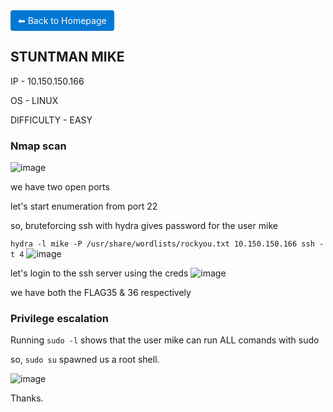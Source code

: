 
<a href="https://0xvenus.github.io" style="display:inline-block; padding:8px 12px; background:#0078d4; color:#fff; text-decoration:none; border-radius:4px;">
    ⬅ Back to Homepage
</a>


## STUNTMAN MIKE


IP - 10.150.150.166

OS - LINUX

DIFFICULTY - EASY

### Nmap scan
![image](https://github.com/0xVenus/0xVenus.github.io/assets/97831939/daba7f0d-89a0-4c77-a3de-fde0fa6f2d51)

we have two open ports

let's start enumeration from port 22

so, bruteforcing ssh with hydra gives password for the user mike

```hydra -l mike -P /usr/share/wordlists/rockyou.txt 10.150.150.166 ssh -t 4```
![image](https://github.com/0xVenus/0xVenus.github.io/assets/97831939/1fc3d3b6-0184-44f7-b0fa-7f95d6569c2b)


let's login to the ssh server using the creds
![image](https://github.com/0xVenus/0xVenus.github.io/assets/97831939/7f5a7a4d-92b9-486c-b22b-359e4e45b3ad)

we have both the FLAG35 & 36 respectively

### Privilege escalation

Running ```sudo -l``` shows that the user mike can run ALL comands with sudo

so, ```sudo su``` spawned us a root shell.

![image](https://github.com/0xVenus/0xVenus.github.io/assets/97831939/9a4dbbcf-4997-420f-ad45-97ddb09423a9)



Thanks.

